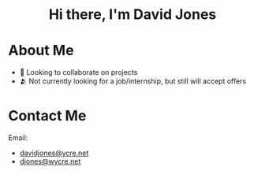 <h1 align="center">Hi there, I'm David Jones</h1>

# About Me

- 👥 Looking to collaborate on projects
- 🫂 Not currently looking for a job/internship, but still will accept offers

# Contact Me

<p align ="center">
  
  Email:
 - davidjones@ycre.net
 - djones@wycre.net

</p>


